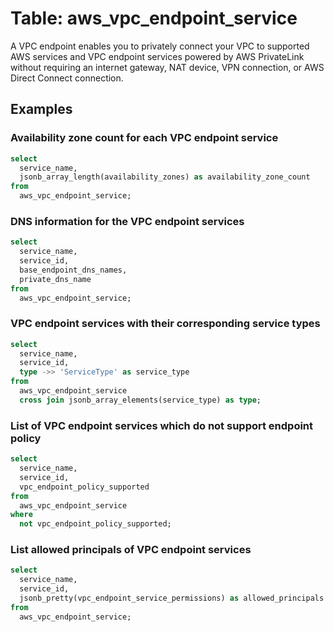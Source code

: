 # Table: aws_vpc_endpoint_service

A VPC endpoint enables you to privately connect your VPC to supported AWS services and VPC endpoint services powered by AWS PrivateLink without requiring an internet gateway, NAT device, VPN connection, or AWS Direct Connect connection.

## Examples

### Availability zone count for each VPC endpoint service

```sql
select
  service_name,
  jsonb_array_length(availability_zones) as availability_zone_count
from
  aws_vpc_endpoint_service;
```


### DNS information for the VPC endpoint services

```sql
select
  service_name,
  service_id,
  base_endpoint_dns_names,
  private_dns_name
from
  aws_vpc_endpoint_service;
```


### VPC endpoint services with their corresponding service types

```sql
select
  service_name,
  service_id,
  type ->> 'ServiceType' as service_type
from
  aws_vpc_endpoint_service
  cross join jsonb_array_elements(service_type) as type;
```


### List of VPC endpoint services which do not support endpoint policy

```sql
select
  service_name,
  service_id,
  vpc_endpoint_policy_supported
from
  aws_vpc_endpoint_service
where
  not vpc_endpoint_policy_supported;
```

### List allowed principals of VPC endpoint services

```sql
select
  service_name,
  service_id,
  jsonb_pretty(vpc_endpoint_service_permissions) as allowed_principals
from
  aws_vpc_endpoint_service;
```